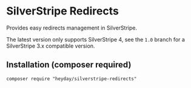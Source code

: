 # SilverStripe Redirects

Provides easy redirects management in SilverStripe.

The latest version only supports SilverStripe 4, see the `1.0` branch for a SilverStripe 3.x compatible version.


## Installation (composer required)

```
composer require "heyday/silverstripe-redirects"
```
